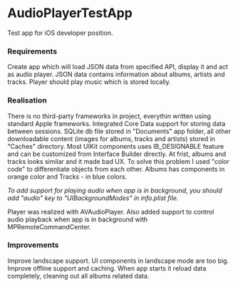 # AudioPlayerTestApp
Test app for iOS developer position.

### Requirements
Create app which will load JSON data from specified API, display it and act as audio player. JSON data contains information about albums, artists and tracks. Player should play music which is stored locally.

### Realisation
There is no third-party frameworks in project, everythin written using standard Apple frameworks.
Integrated Core Data support for storing data between sessions.
SQLite db file stored in "Documents" app folder, all other downloadable content (images for albums, tracks and artists) stored in "Caches" directory.
Most UIKit components uses IB_DESIGNABLE feature and can be customized from Interface Builder directly.
At frist, albums and tracks looks similar and it made bad UX. To solve this problem I used "color code" to differentiate objects from each other. Albums has components in orange color and Tracks - in blue colors.

*To add support for playing audio when app is in background, you should add "audio" key to "UIBackgroundModes" in info.plist file.*

Player was realized with AVAudioPlayer. Also added support to control audio playback when app is in background with MPRemoteCommandCenter. 

### Improvements
Improve landscape support. UI components in landscape mode are too big.
Improve offline support and caching. When app starts it reload data completely, cleaning out all albums related data.
